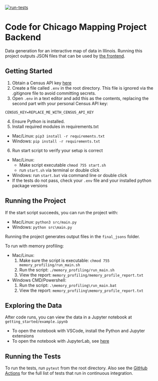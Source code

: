 [![run-tests](https://github.com/Code-For-Chicago/greater-chicago-food-despository/actions/workflows/run_tests.yaml/badge.svg)](https://github.com/Code-For-Chicago/greater-chicago-food-despository/actions/workflows/run_tests.yaml)

<h1>Code for Chicago Mapping Project Backend</h1>

Data generation for an interactive map of data in Illinois. Running this project outputs JSON files that can be used by [the frontend](https://github.com/Code-For-Chicago/greater-chicago-food-despository-ui).

<h2>Getting Started</h2>

1. Obtain a Census API key [here](https://api.census.gov/data/key_signup.html)
2. Create a file called `.env` in the root directory. This file is ignored via the .gitignore file to avoid committing secrets.
3. Open `.env` in a text editor and add this as the contents, replacing the second part with your personal Census API key:
```
CENSUS_KEY=REPLACE_ME_WITH_CENSUS_API_KEY
```
4. Ensure Python is installed.
5. Install required modules in requirements.txt
 - Mac/Linux: `pip3 install -r requirements.txt`
 - Windows: `pip install -r requirements.txt`
6. Run start script to verify your setup is correct
 - Mac/Linux: 
     - Make script executable `chmod 755 start.sh`
     - run `start.sh` via terminal or double click
 - Windows: run `start.bat` via command line or double click
 - If the tests do not pass, check your `.env` file and your installed python package versions

<h2>Running the Project</h2>

If the start script succeeds, you can run the project with:

 - Mac/Linux: `python3 src/main.py`
 - Windows: `python src\main.py`

Running the project generates output files in the `final_jsons` folder.

To run with memory profiling:

 - Mac/Linux:
    1. Make sure the script is executable: `chmod 755 memory_profiling/run_main.sh`
    2. Run the script: `./memory_profiling/run_main.sh`
    3. View the report: `memory_profiling/memory_profile_report.txt`
 - Windows CMD/Powershell:
    1. Run the script: `.\memory_profiling\run_main.bat`
    2. View the report: `memory_profiling\memory_profile_report.txt`


<h2>Exploring the Data</h2>

After code runs, you can view the data in a Jupyter notebook at `getting_started/example.ipynb`

 - To open the notebook with VSCode, install the Python and Jupyter extensions
 - To open the notebook with JupyterLab, see [here](https://jupyter.org/install)

<h2>Running the Tests</h2>

To run the tests, run `pytest` from the root directory. Also see the [GitHub Actions](.github/workflows/run_tests.yaml) for the full list of tests that run in continuous integration.
